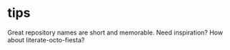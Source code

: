# tips
Great repository names are short and memorable. Need inspiration? How about literate-octo-fiesta?
